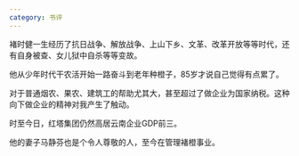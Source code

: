 ```yaml
---
category: 书评
---
```


褚时健一生经历了抗日战争、解放战争、上山下乡、文革、改革开放等等时代，还有自身被查、女儿狱中自杀等等变故。

他从少年时代干农活开始一路奋斗到老年种橙子，85岁才说自己觉得有点累了。

对于普通烟农、果农、建筑工的帮助尤其大，甚至超过了做企业为国家纳税。这种向下做企业的精神对我产生了触动。

时至今日，红塔集团仍然高居云南企业GDP前三。

他的妻子马静芬也是个令人尊敬的人，至今在管理褚橙事业。

